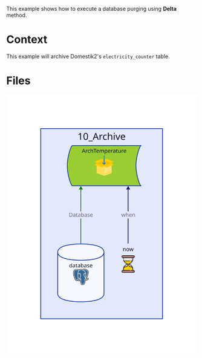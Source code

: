 This example shows how to execute a database purging using **Delta** method.

# Context

This example will archive Domestik2's `electricity_counter` table.

# Files

![Objects in this example](Diagram.svg)

